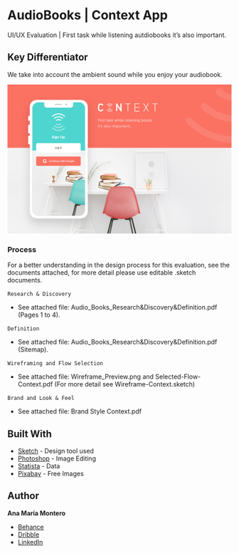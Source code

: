 # AudioBooks | Context App 
UI/UX Evaluation | First task while listening autdiobooks it’s also important.

## Key Differentiator
We take into account the ambient sound while you enjoy your audiobook.

![Cover Image](https://github.com/anamonba/AudioBooks/blob/master/Cover.png)

### Process
For a better understanding in the design process for this evaluation, see the documents attached, for more detail please use editable .sketch documents.

```
Research & Discovery 
```
- See attached file: Audio_Books_Research&Discovery&Definition.pdf (Pages 1 to 4).
```
Definition
```
- See attached file: Audio_Books_Research&Discovery&Definition.pdf  (Sitemap). 
```
Wireframing and Flow Selection 
```
- See attached file: Wireframe_Preview.png and Selected-Flow-Context.pdf (For more detail see Wireframe-Context.sketch)
```
Brand and Look & Feel 
```
- See attached file: Brand Style Context.pdf

## Built With

* [Sketch](https://www.sketchapp.com/) - Design tool used
* [Photoshop](https://www.adobe.com/products/photoshop.html) - Image Editing
* [Statista](https://www.statista.com) - Data 
* [Pixabay](https://pixabay.com/en/) - Free Images 


## Author

**Ana María Montero**
- [Behance](https://www.behance.net/anamonba)
- [Dribble](https://dribbble.com/anamonba)
- [LinkedIn](https://www.linkedin.com/in/anamonba/)

